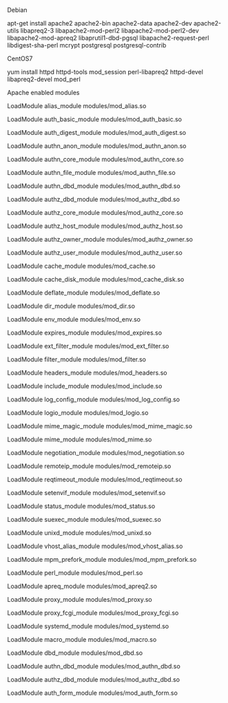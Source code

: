 Debian

apt-get install 
apache2 
apache2-bin 
apache2-data 
apache2-dev 
apache2-utils 
libapreq2-3 
libapache2-mod-perl2 
libapache2-mod-perl2-dev 
libapache2-mod-apreq2
libaprutil1-dbd-pgsql
libapache2-request-perl
libdigest-sha-perl
mcrypt
postgresql
postgresql-contrib 

CentOS7

yum install 
httpd
httpd-tools
mod_session
perl-libapreq2
httpd-devel
libapreq2-devel
mod_perl

Apache enabled modules 

LoadModule alias_module       modules/mod_alias.so

LoadModule auth_basic_module  modules/mod_auth_basic.so

LoadModule auth_digest_module modules/mod_auth_digest.so

LoadModule authn_anon_module  modules/mod_authn_anon.so

LoadModule authn_core_module  modules/mod_authn_core.so

LoadModule authn_file_module  modules/mod_authn_file.so

LoadModule authn_dbd_module   modules/mod_authn_dbd.so

LoadModule authz_dbd_module   modules/mod_authz_dbd.so

LoadModule authz_core_module  modules/mod_authz_core.so

LoadModule authz_host_module  modules/mod_authz_host.so

LoadModule authz_owner_module modules/mod_authz_owner.so

LoadModule authz_user_module  modules/mod_authz_user.so

LoadModule cache_module       modules/mod_cache.so

LoadModule cache_disk_module  modules/mod_cache_disk.so

LoadModule deflate_module     modules/mod_deflate.so

LoadModule dir_module         modules/mod_dir.so

LoadModule env_module         modules/mod_env.so

LoadModule expires_module     modules/mod_expires.so

LoadModule ext_filter_module  modules/mod_ext_filter.so

LoadModule filter_module      modules/mod_filter.so

LoadModule headers_module     modules/mod_headers.so

LoadModule include_module     modules/mod_include.so

LoadModule log_config_module  modules/mod_log_config.so

LoadModule logio_module       modules/mod_logio.so

LoadModule mime_magic_module  modules/mod_mime_magic.so

LoadModule mime_module        modules/mod_mime.so

LoadModule negotiation_module modules/mod_negotiation.so

LoadModule remoteip_module    modules/mod_remoteip.so

LoadModule reqtimeout_module  modules/mod_reqtimeout.so

LoadModule setenvif_module    modules/mod_setenvif.so

LoadModule status_module      modules/mod_status.so

LoadModule suexec_module      modules/mod_suexec.so

LoadModule unixd_module       modules/mod_unixd.so

LoadModule vhost_alias_module modules/mod_vhost_alias.so

LoadModule mpm_prefork_module modules/mod_mpm_prefork.so

LoadModule perl_module        modules/mod_perl.so

LoadModule apreq_module       modules/mod_apreq2.so

LoadModule proxy_module       modules/mod_proxy.so

LoadModule proxy_fcgi_module  modules/mod_proxy_fcgi.so

LoadModule systemd_module     modules/mod_systemd.so

LoadModule macro_module       modules/mod_macro.so

LoadModule dbd_module         modules/mod_dbd.so

LoadModule authn_dbd_module   modules/mod_authn_dbd.so

LoadModule authz_dbd_module   modules/mod_authz_dbd.so

LoadModule auth_form_module   modules/mod_auth_form.so

